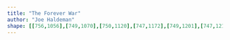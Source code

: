 ```yaml
---
title: "The Forever War"
author: "Joe Haldeman"
shape: [[756,1056],[749,1070],[750,1120],[747,1172],[749,1201],[747,1210],[750,1233],[750,1316],[748,1322],[747,1350],[745,1355],[746,1365],[744,1372],[744,1383],[742,1388],[742,1403],[740,1417],[740,1448],[738,1456],[739,1515],[737,1520],[737,1562],[735,1569],[736,1630],[734,1636],[735,1664],[732,1685],[734,1692],[732,1717],[734,1726],[733,1745],[735,1754],[743,1762],[758,1766],[801,1766],[811,1763],[815,1755],[815,1710],[817,1687],[816,1626],[818,1608],[816,1581],[818,1569],[816,1561],[818,1551],[818,1525],[820,1506],[817,1497],[819,1474],[818,1461],[820,1417],[820,1190],[822,1167],[821,1149],[823,1119],[823,1077],[817,1065],[811,1063],[766,1062],[759,1060],[756,1057]]
---
```


